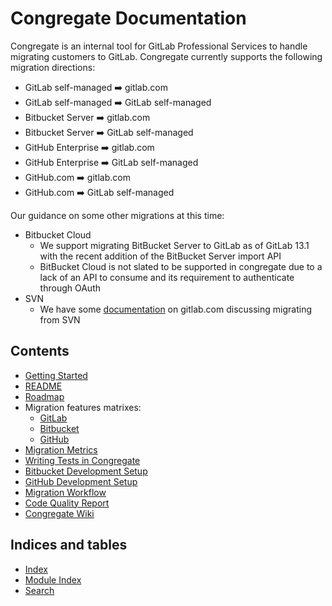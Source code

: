 # Congregate Documentation

Congregate is an internal tool for GitLab Professional Services to handle migrating customers to GitLab. Congregate currently supports the following migration directions:

* GitLab self-managed :arrow_right: gitlab.com
* GitLab self-managed :arrow_right: GitLab self-managed
* Bitbucket Server :arrow_right: gitlab.com
* Bitbucket Server :arrow_right: GitLab self-managed
* GitHub Enterprise :arrow_right: gitlab.com
* GitHub Enterprise :arrow_right: GitLab self-managed
* GitHub.com :arrow_right: gitlab.com
* GitHub.com :arrow_right: GitLab self-managed

Our guidance on some other migrations at this time:

* Bitbucket Cloud
  * We support migrating BitBucket Server to GitLab as of GitLab 13.1 with the recent addition of the BitBucket Server import API
  * BitBucket Cloud is not slated to be supported in congregate due to a lack of an API to consume and its requirement to authenticate through OAuth
* SVN
  * We have some [documentation](https://docs.gitlab.com/ee/user/project/import/svn.html) on gitlab.com discussing migrating from SVN

## Contents

* [Getting Started](static_docs/setup-dev-env.md)
* [README](static_docs/readme.md)
* [Roadmap](static_docs/roadmap.md)
* Migration features matrixes:
  * [GitLab](static_docs/gitlab-migration-features-matrix.md)
  * [Bitbucket](static_docs/bitbucket-migration-features-matrix.md)
  * [GitHub](static_docs/github-migration-features-matrix.md)
* [Migration Metrics](static_docs/migration-metrics.md)
* [Writing Tests in Congregate](static_docs/writing-tests.md)
* [Bitbucket Development Setup](static_docs/bitbucket-development-setup.md)
* [GitHub Development Setup](static_docs/github-development-setup.md)
* [Migration Workflow](static_docs/workflow.md)
* [Code Quality Report](static_docs/code-quality.md)
* [Congregate Wiki](https://gitlab.com/gitlab-com/customer-success/professional-services-group/global-practice-development/migration/congregate/-/wikis/home)

## Indices and tables

* [Index](genindex)
* [Module Index](modindex)
* [Search](search)
